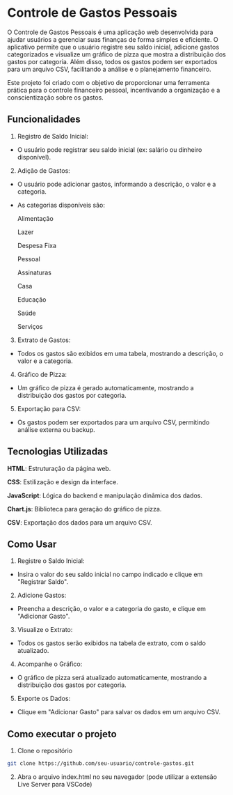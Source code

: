 
# Controle de Gastos Pessoais

O Controle de Gastos Pessoais é uma aplicação web desenvolvida para ajudar usuários a gerenciar suas finanças de forma simples e eficiente. O aplicativo permite que o usuário registre seu saldo inicial, adicione gastos categorizados e visualize um gráfico de pizza que mostra a distribuição dos gastos por categoria. Além disso, todos os gastos podem ser exportados para um arquivo CSV, facilitando a análise e o planejamento financeiro.

Este projeto foi criado com o objetivo de proporcionar uma ferramenta prática para o controle financeiro pessoal, incentivando a organização e a conscientização sobre os gastos.

## Funcionalidades

1. Registro de Saldo Inicial:
- O usuário pode registrar seu saldo inicial (ex: salário ou dinheiro disponível).

2. Adição de Gastos:
- O usuário pode adicionar gastos, informando a descrição, o valor e a categoria.
- As categorias disponíveis são:

  Alimentação

  Lazer

  Despesa Fixa

  Pessoal

  Assinaturas

  Casa

  Educação

  Saúde
  
  Serviços
  

3. Extrato de Gastos:
- Todos os gastos são exibidos em uma tabela, mostrando a descrição, o valor e a categoria.

4. Gráfico de Pizza:
- Um gráfico de pizza é gerado automaticamente, mostrando a distribuição dos gastos por categoria.

5. Exportação para CSV:
- Os gastos podem ser exportados para um arquivo CSV, permitindo análise externa ou backup.



## Tecnologias Utilizadas

**HTML**: Estruturação da página web.

**CSS**: Estilização e design da interface.

**JavaScript**: Lógica do backend e manipulação dinâmica dos dados.

**Chart.js**: Biblioteca para geração do gráfico de pizza.

**CSV**: Exportação dos dados para um arquivo CSV.


## Como Usar

1. Registre o Saldo Inicial:

- Insira o valor do seu saldo inicial no campo indicado e clique em "Registrar Saldo".

2. Adicione Gastos:

- Preencha a descrição, o valor e a categoria do gasto, e clique em "Adicionar Gasto".

3. Visualize o Extrato:

- Todos os gastos serão exibidos na tabela de extrato, com o saldo atualizado.

4. Acompanhe o Gráfico:

- O gráfico de pizza será atualizado automaticamente, mostrando a distribuição dos gastos por categoria.

5. Exporte os Dados:

- Clique em "Adicionar Gasto" para salvar os dados em um arquivo CSV.




## Como executar o projeto

1. Clone o repositório
```bash
git clone https://github.com/seu-usuario/controle-gastos.git
```
2. Abra o arquivo index.html no seu navegador (pode utilizar a extensão Live Server para VSCode)
